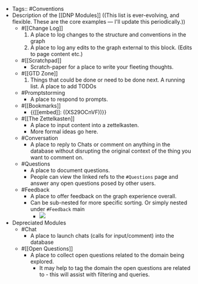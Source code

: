 - Tags:: #Conventions
- Description of the [[DNP Modules]] ((This list is ever-evolving, and flexible. These are the core examples — I'll update this periodically.))
    - #[[Change Log]]
        1. A place to log changes to the structure and conventions in the graph 
        2. A place to log any edits to the graph external to this block. (Edits to page content etc.)
    - #[[Scratchpad]]
        - Scratch-paper for a place to write your fleeting thoughts.
    - #[[GTD Zone]]
        1. Things that could be done or need to be done next. A running list. A place to add TODOs
    - #Promptstorming
        - A place to respond to prompts.
    - #[[Bookmarks]]
        - {{[[embed]]: ((XS29OCnVF))}}
    - #[[The Zettelkasten]]
        - A place to input content into a zettelkasten.
        - More formal ideas go here.
    - #Conversation
        - A place to reply to Chats or comment on anything in the database without disrupting the original context of the thing you want to comment on.
    - #Questions
        - A place to document questions. 
        - People can view the linked refs to the `#Questions` page and answer any open questions posed by other users.
    - #Feedback
        - A place to offer feedback on the graph experience overall.
        - Can be sub-nested for more specific sorting. Or simply nested under `#Feedback` main
            - ![](https://firebasestorage.googleapis.com/v0/b/firescript-577a2.appspot.com/o/imgs%2Fapp%2Fjoel-covid19%2FwaFt0kiwU4.png?alt=media&token=fe7b2bc4-0f39-45cd-909a-97b067dfc952)
- Depreciated Modules
    - #Chat
        - A place to launch chats (calls for input/comment) into the database
    - #[[Open Questions]]
        - A place to collect open questions related to the domain being explored.
            - It may help to tag the domain the open questions are related to - this will assist with filtering and queries.
